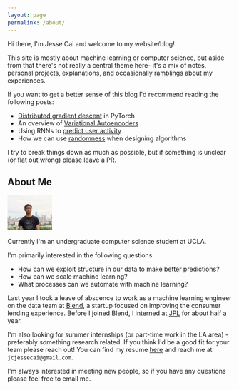 ```yaml
---
layout: page
permalink: /about/
---
```


Hi there, I'm Jesse Cai and welcome to my website/blog!

This site is mostly about machine learning or computer science, but aside from that there's not really a central theme here- it's a mix of notes, personal projects, explanations, and occasionally [ramblings](/tags/#non-technical) about my experiences.

If you want to get a better sense of this blog I'd recommend reading the following posts:
- [Distributed gradient descent](/Distbelief) in PyTorch
- An overview of [Variational Autoencoders](/Variational-Autoencoders)
- Using RNNs to [predict user activity](/Predicting-User-Submission)
- How we can use [randomness](/Randomness) when designing algorithms

I try to break things down as much as possible, but if something is unclear (or flat out wrong) please leave a PR.

## About Me

<img src="/resources/photo.jpg" width="100px">

Currently I'm an undergraduate computer science student at UCLA.

I'm primarily interested in the following questions:
- How can we exploit structure in our data to make better predictions?
- How can we scale machine learning?
- What processes can we automate with machine learning?

Last year I took a leave of abscence to work as a machine learning engineer on the data team at [Blend](https://blend.com), a startup focused on improving the consumer lending experience.
Before I joined Blend, I interned at [JPL](https://www.jpl.nasa.gov/) for about half a year.

I'm also looking for summer internships (or part-time work in the LA area) - preferably something research related. If you think I'd be a good fit for your team please reach out! You can find my resume [here](/resources/Jesse_Cai_Resume.pdf) and reach me at `jcjessecai@gmail.com`.

I'm always interested in meeting new people, so if you have any questions please feel free to email me. 
